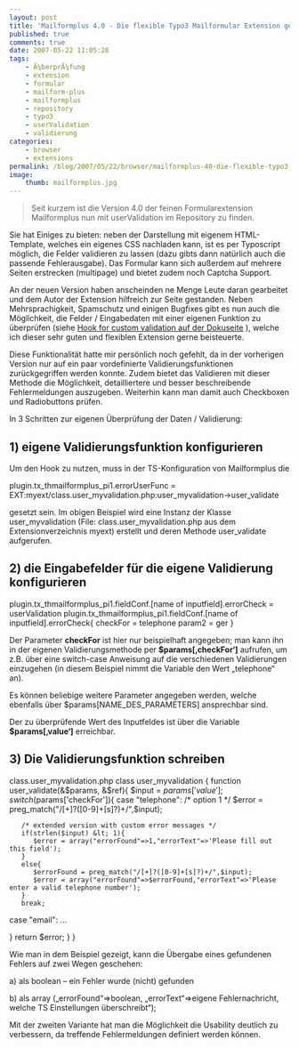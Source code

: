```yaml
---
layout: post
title: 'Mailformplus 4.0 - Die flexible Typo3 Mailformular Extension geht mit mir in die vierte Runde'
published: true
comments: true
date: 2007-05-22 11:05:28
tags:
    - Ã¼berprÃ¼fung
    - extension
    - formular
    - mailform-plus
    - mailformplus
    - repository
    - typo3
    - userValidation
    - validierung
categories:
    - browser
    - extensions
permalink: /blog/2007/05/22/browser/mailformplus-40-die-flexible-typo3-mailformular-extension-geht-mit-mir-in-die-vierte-runde
image:
    thumb: mailformplus.jpg
---
```

> Seit kurzem ist die Version 4.0 der feinen Formularextension Mailformplus nun mit userValidation im Repository zu finden.



Sie hat Einiges zu bieten: neben der Darstellung mit eigenem HTML-Template, welches ein eigenes CSS nachladen kann, ist es per Typoscript möglich, die Felder validieren zu lassen (dazu gibts dann natürlich auch die passende Fehlerausgabe). Das Formular kann sich außerdem auf mehrere Seiten erstrecken (multipage) und bietet zudem noch Captcha Support.

An der neuen Version haben anscheinden ne Menge Leute daran gearbeitet und dem Autor der Extension hilfreich zur Seite gestanden. Neben Mehrsprachigkeit, Spamschutz und einigen Bugfixes gibt es nun auch die Möglichkeit, die Felder / Eingabedaten mit einer eigenen Funktion zu überprüfen (siehe [Hook for custom validation auf der Dokuseite][1] ), welche ich dieser sehr guten und flexiblen Extension gerne beisteuerte.

Diese Funktionalität hatte mir persönlich noch gefehlt, da in der vorherigen Version nur auf ein paar vordefinierte Validierungsfunktionen zurückgegriffen werden konnte. Zudem bietet das Validieren mit dieser Methode die Möglichkeit, detailliertere und besser beschreibende Fehlermeldungen auszugeben. Weiterhin kann man damit auch Checkboxen und Radiobuttons prüfen.

In 3 Schritten zur eigenen Überprüfung der Daten / Validierung:

## 1) eigene Validierungsfunktion konfigurieren

Um den Hook zu nutzen, muss in der TS-Konfiguration von Mailformplus die

plugin.tx_thmailformplus_pi1.errorUserFunc = EXT:myext/class.user_myvalidation.php:user_myvalidation->user_validate

gesetzt sein. Im obigen Beispiel wird eine Instanz der Klasse user\_myvalidation (File: class.user\_myvalidation.php aus dem Extensionverzeichnis myext) erstellt und deren Methode user_validate aufgerufen.

## 2) die Eingabefelder für die eigene Validierung konfigurieren

plugin.tx_thmailformplus_pi1.fieldConf.[name of inputfield].errorCheck = userValidation
plugin.tx_thmailformplus_pi1.fieldConf.[name of inputfield].errorCheck{
 checkFor = telephone
 param2 = ger
}

Der Parameter **checkFor** ist hier nur beispielhaft angegeben; man kann ihn in der eigenen Validierungsmethode per **$params[&#8218;checkFor&#8216;]** aufrufen, um z.B. über eine switch-case Anweisung auf die verschiedenen Validierungen einzugehen (in diesem Beispiel nimmt die Variable den Wert &#8222;telephone&#8220; an).
  
Es können beliebige weitere Parameter angegeben werden, welche ebenfalls über $params[NAME\_DES\_PARAMETERS] ansprechbar sind.
  
Der zu überprüfende Wert des Inputfeldes ist über die Variable **$params[&#8218;value&#8216;]** erreichbar.

## 3) Die Validierungsfunktion schreiben

class.user_myvalidation.php
class user_myvalidation {
function user_validate(&$params, &$ref){
  $input = $params['value'];
  switch($params['checkFor']){
    case "telephone":
        /* option 1 */
        $error = preg_match("/[+]?([0-9]+[s]?)+/",$input);

       /* extended version with custom error messages */
       if(strlen($input) &lt; 1){
          $error = array("errorFound"=>1,"errorText"=>'Please fill out this field');
       }
       else{
          $errorFound = preg_match("/[+]?([0-9]+[s]?)+/",$input);
          $error = array("errorFound"=>$errorFound,"errorText"=>'Please enter a valid telephone number');
       }
       break;
  case "email": ...    

  }
return $error;
}
}

Wie man in dem Beispiel gezeigt, kann die Übergabe eines gefundenen Fehlers auf zwei Wegen geschehen:

a) als boolean &#8211; ein Fehler wurde (nicht) gefunden
  
b) als array (&#8222;errorFound&#8220;=>boolean, &#8222;errorText&#8220;=>eigene Fehlernachricht, welche TS Einstellungen überschreibt&#8220;);

Mit der zweiten Variante hat man die Möglichkeit die Usability deutlich zu verbessern, da treffende Fehlermeldungen definiert werden können.

 [1]: http://typo3.org/documentation/document-library/extension-manuals/th_mailformplus/4.0.0/view/1/5/ "Beispielseite der Doku von Mailformplus 4.0 öffnen"